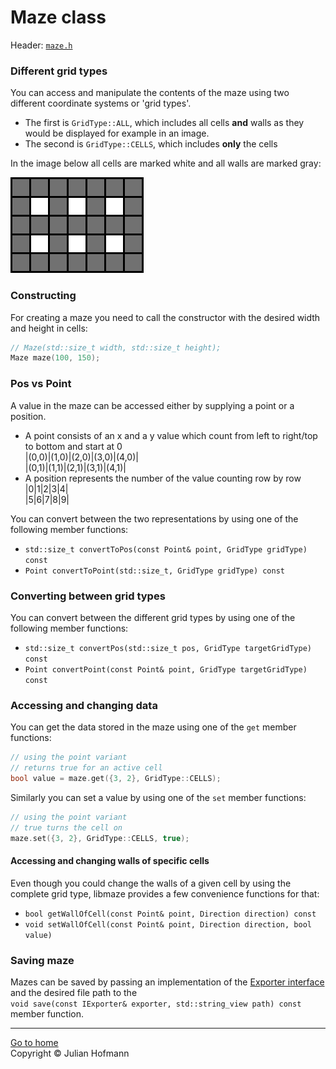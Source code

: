 # Maze class

Header: [`maze.h`](../src/maze.h)

### Different grid types
You can access and manipulate the contents of the maze using two different coordinate systems or 'grid types'.
- The first is `GridType::ALL`, which includes all cells **and** walls as they would be displayed for example
in an image.
- The second is `GridType::CELLS`, which includes **only** the cells

In the image below all cells are marked white and all walls are marked gray:

![Couldn't load image](images/grid_types.png)


### Constructing
For creating a maze you need to call the constructor with the
desired width and height in cells:
```c++
// Maze(std::size_t width, std::size_t height);
Maze maze(100, 150);
```


### Pos vs Point
A value in the maze can be accessed either by supplying a point or a position.
- A point consists of an x and a y value which count from left to right/top to bottom and start at 0\
|(0,0)|(1,0)|(2,0)|(3,0)|(4,0)|\
|(0,1)|(1,1)|(2,1)|(3,1)|(4,1)|
- A position represents the number of the value counting row by row\
|0|1|2|3|4|\
|5|6|7|8|9|

You can convert between the two representations by using one of the following member functions:
- `std::size_t convertToPos(const Point& point, GridType gridType) const`
- `Point convertToPoint(std::size_t, GridType gridType) const`

### Converting between grid types
You can convert between the different grid types by using one of the following member functions:
- `std::size_t convertPos(std::size_t pos, GridType targetGridType) const`
- `Point convertPoint(const Point& point, GridType targetGridType) const`

### Accessing and changing data

You can get the data stored in the maze using one of the `get` member functions:
```c++
// using the point variant
// returns true for an active cell
bool value = maze.get({3, 2}, GridType::CELLS);
```

Similarly you can set a value by using one of the `set` member functions:
```c++
// using the point variant
// true turns the cell on
maze.set({3, 2}, GridType::CELLS, true);
```

#### Accessing and changing walls of specific cells

Even though you could change the walls of a given cell by using the complete grid type, libmaze 
provides a few convenience functions for that:
- `bool getWallOfCell(const Point& point, Direction direction) const`
- `void setWallOfCell(const Point& point, Direction direction, bool value)`


### Saving maze
Mazes can be saved by passing an implementation of the [Exporter interface](Exporter.md)
and the desired file path to the\
`void save(const IExporter& exporter, std::string_view path) const`\
member function.

---
[Go to home](Home.md)\
Copyright © Julian Hofmann

